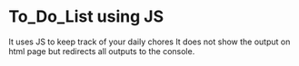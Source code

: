 # To_Do_List using JS
It uses JS to keep track of your daily chores
It does not show the output on html page but redirects all outputs to the console.
